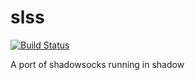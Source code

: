 # slss
[![Build Status](https://travis-ci.org/serverless-ss/slss.svg?branch=master)](https://travis-ci.org/serverless-ss/slss)

A port of shadowsocks running in shadow
